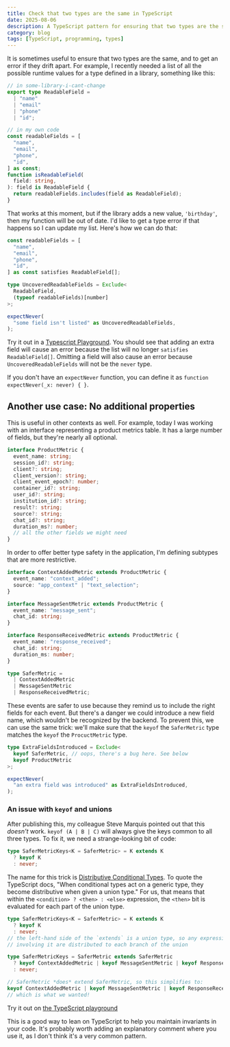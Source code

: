 ```yaml
---
title: Check that two types are the same in TypeScript
date: 2025-08-06
description: A TypeScript pattern for ensuring that two types are the same.
category: blog
tags: [TypeScript, programming, types]
---
```


It is sometimes useful to ensure that two types are the same, and to get an error if they drift apart. For example, I recently needed a list of all the possible runtime values for a type defined in a library, something like this:

```ts
// in some-library-i-cant-change
export type ReadableField =
  | "name"
  | "email"
  | "phone"
  | "id";

// in my own code
const readableFields = [
  "name",
  "email",
  "phone",
  "id",
] as const;
function isReadableField(
  field: string,
): field is ReadableField {
  return readableFields.includes(field as ReadableField);
}
```

That works at this moment, but if the library adds a new value, `'birthday'`, then my function will be out of date. I'd like to get a type error if that happens so I can update my list. Here's how we can do that:

```ts
const readableFields = [
  "name",
  "email",
  "phone",
  "id",
] as const satisfies ReadableField[];

type UncoveredReadableFields = Exclude<
  ReadableField,
  (typeof readableFields)[number]
>;

expectNever(
  "some field isn't listed" as UncoveredReadableFields,
);
```

Try it out in a [Typescript Playground](https://www.typescriptlang.org/play/?#code/C4TwDgpgBAShCGATeAjANhAYgSwmxUAvFAOQB28AthCVAD6kSXzZq0MlgAWA9mTfVLZEJALAAoCQGM+AZ2BQATgmTosufLKJQA2hKikK1EgBpGzVqdLc+NMyWFjxAXSjwtMsvKiz4wbLIAZrhacEioGDh4iDrOEvHioJBQAKpkMgBuEMqIYaqRGohaxACiAB5SaACuiBAAPPqwKhHq0SaNSRA8gUrNalGaOmRVlCjZceIAfAkQZZBSwAByEFmKABQARLI81FDB0VABZCQKaAHAEIgbblppmdmXeS0DRQCUANwJgVXp-nxQs3mSxW2TWAH0ygAuKD8VavKAAbwAvkA). You should see that adding an extra field will cause an error because the list will no longer `satisfies ReadableField[]`. Omitting a field will also cause an error because `UncoveredReadableFields` will not be the `never` type.

If you don't have an `expectNever` function, you can define it as `function expectNever(_x: never) { }`.

## Another use case: No additional properties

This is useful in other contexts as well. For example, today I was working with an interface representing a product metrics table. It has a large number of fields, but they're nearly all optional.

```ts
interface ProductMetric {
  event_name: string;
  session_id?: string;
  client?: string;
  client_version?: string;
  client_event_epoch?: number;
  container_id?: string;
  user_id?: string;
  institution_id?: string;
  result?: string;
  source?: string;
  chat_id?: string;
  duration_ms?: number;
  // all the other fields we might need
}
```

In order to offer better type safety in the application, I'm defining subtypes that are more restrictive.

```ts
interface ContextAddedMetric extends ProductMetric {
  event_name: "context_added";
  source: "app_context" | "text_selection";
}

interface MessageSentMetric extends ProductMetric {
  event_name: "message_sent";
  chat_id: string;
}

interface ResponseReceivedMetric extends ProductMetric {
  event_name: "response_received";
  chat_id: string;
  duration_ms: number;
}

type SaferMetric =
  | ContextAddedMetric
  | MessageSentMetric
  | ResponseReceivedMetric;
```

These events are safer to use because they remind us to include the right fields for each event. But there's a danger we could introduce a new field name, which wouldn't be recognized by the backend. To prevent this, we can use the same trick: we'll make sure that the `keyof` the `SaferMetric` type matches the `keyof` the `ProcuctMetric` type.

```ts
type ExtraFieldsIntroduced = Exclude<
  keyof SaferMetric, // oops, there's a bug here. See below
  keyof ProductMetric
>;

expectNever(
  "an extra field was introduced" as ExtraFieldsIntroduced,
);
```

### An issue with `keyof` and unions

After publishing this, my colleague Steve Marquis pointed out that this _doesn't_ work. `keyof (A | B | C)` will always give the keys common to all three types. To fix it, we need a strange-looking bit of code:

```ts
type SaferMetricKeys<K = SaferMetric> = K extends K
  ? keyof K
  : never;
```

The name for this trick is [Distributive Conditional Types](https://www.typescriptlang.org/docs/handbook/2/conditional-types.html#distributive-conditional-types). To quote the TypeScript docs, "When conditional types act on a generic type, they become distributive when given a union type." For us, that means that within the `<condition> ? <then> : <else>` expression, the `<then>` bit is evaluated for each part of the union type.

```ts
type SaferMetricKeys<K = SaferMetric> = K extends K
  ? keyof K
  : never;
// the left-hand side of the `extends` is a union type, so any expressions
// involving it are distributed to each branch of the union

type SaferMetricKeys = SaferMetric extends SaferMetric
  ? keyof ContextAddedMetric | keyof MessageSentMetric | keyof ResponseReceivedMetric
  : never;

// SaferMetric *does* extend SaferMetric, so this simplifies to:
keyof ContextAddedMetric | keyof MessageSentMetric | keyof ResponseReceivedMetric
// which is what we wanted!
```

Try it out on [the TypeScript playground](https://www.typescriptlang.org/play/?#code/JYOwLgpgTgZghgYwgAgApQPYBMCuCwCyEYUwCyA3gLABQyyEAbhOAPohwC2EAXMgM4lQAcwDctevwj9+wDCFbAsAfj6DSIMROQIANsBZhVAoZvF0d+w62ZRZ84+pHn6eg2ybWIABwwIAFsYgOJwARtAuOvJgcKDQiipqploWOFJQCY7JkaCCwGA4YHIKSlkaKfRQ0ji6RknlkfwYOFBIZc7aAXBgmfUdFrhQ3cWsnPxBIeFQkQD0M8hwurrIYP4oGKvQyDAGulj8yADuKJzAwv5gyCAQEFi0AL60tKCQsIgoAMLREAAeYACCWCwtyIQnIv0gIH2aEwuHwoNI5GoFk8bA43D4ACIEN8-qw4EDbpjGs1WrxkJi4N5vKwceAIZjkAAfCmQPFSXQQfDFYkPJ40F7QeBIZBEGRwYQQADKhgRZAYfxY0PQ2DwhGIiMo2lRPXR5Mx3HFktYUnAvIsXR6Sj6Zj5NGe9LeIoAStJfCApK6kMBmFg5eDFVCDiq4eqwVqUcw0Vx9VV+O6pKwqt7febXP5ugkbRVkINhvJRvw+MEwhFtX8htm7bQwABPbwoKVwGDQf3IAC82hZX3pf0BwL9GrIXdF0n4EulsqHCBHrvj8k9XIgPpB0-MNfrjebrenAGkILX+AAeXcd5BNltQf0APjPp4hSoOu+0ymQAGsDxgYMhnxZi55pm0DcG2QABRCs4AAMV2fYAElwFhPBbjPcC9BwYEj20C8dzBfdDwAGm0D9ay-GFVXhadaGvdcaBgHAQG5eQFQbfAADkAIAClYH5-1sABKChHntGhfhYsB2NsDjtEpEAFRIOBthgo44AOF5EKQLBGRUsCIOgiA9n4eCSHI25CJoPjRCAA)

This is a good way to lean on TypeScript to help you maintain invariants in your code. It's probably worth adding an explanatory comment where you use it, as I don't think it's a very common pattern.
